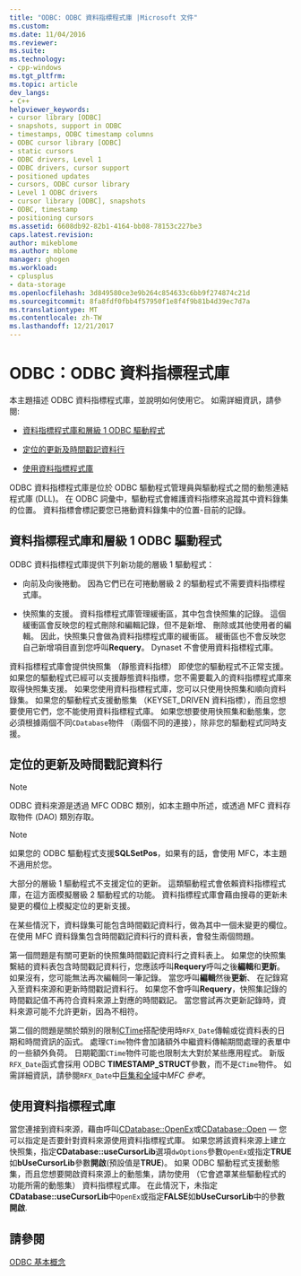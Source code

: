 ```yaml
---
title: "ODBC: ODBC 資料指標程式庫 |Microsoft 文件"
ms.custom: 
ms.date: 11/04/2016
ms.reviewer: 
ms.suite: 
ms.technology:
- cpp-windows
ms.tgt_pltfrm: 
ms.topic: article
dev_langs:
- C++
helpviewer_keywords:
- cursor library [ODBC]
- snapshots, support in ODBC
- timestamps, ODBC timestamp columns
- ODBC cursor library [ODBC]
- static cursors
- ODBC drivers, Level 1
- ODBC drivers, cursor support
- positioned updates
- cursors, ODBC cursor library
- Level 1 ODBC drivers
- cursor library [ODBC], snapshots
- ODBC, timestamp
- positioning cursors
ms.assetid: 6608db92-82b1-4164-bb08-78153c227be3
caps.latest.revision: 
author: mikeblome
ms.author: mblome
manager: ghogen
ms.workload:
- cplusplus
- data-storage
ms.openlocfilehash: 3d849580ce3e9b264c854633c6bb9f274874c21d
ms.sourcegitcommit: 8fa8fdf0fbb4f57950f1e8f4f9b81b4d39ec7d7a
ms.translationtype: MT
ms.contentlocale: zh-TW
ms.lasthandoff: 12/21/2017
---
```

# <a name="odbc-the-odbc-cursor-library"></a>ODBC：ODBC 資料指標程式庫
本主題描述 ODBC 資料指標程式庫，並說明如何使用它。 如需詳細資訊，請參閱:  
  
-   [資料指標程式庫和層級 1 ODBC 驅動程式](#_core_the_cursor_library_and_level_1_odbc_drivers)  
  
-   [定位的更新及時間戳記資料行](#_core_positioned_updates_and_timestamp_columns)  
  
-   [使用資料指標程式庫](#_core_using_the_cursor_library)  
  
 ODBC 資料指標程式庫是位於 ODBC 驅動程式管理員與驅動程式之間的動態連結程式庫 (DLL)。 在 ODBC 詞彙中，驅動程式會維護資料指標來追蹤其中資料錄集的位置。 資料指標會標記要您已捲動資料錄集中的位置-目前的記錄。  
  
##  <a name="_core_the_cursor_library_and_level_1_odbc_drivers"></a>資料指標程式庫和層級 1 ODBC 驅動程式  
 ODBC 資料指標程式庫提供下列新功能的層級 1 驅動程式：  
  
-   向前及向後捲動。 因為它們已在可捲動層級 2 的驅動程式不需要資料指標程式庫。  
  
-   快照集的支援。 資料指標程式庫管理緩衝區，其中包含快照集的記錄。 這個緩衝區會反映您的程式刪除和編輯記錄，但不是新增、 刪除或其他使用者的編輯。 因此，快照集只會做為資料指標程式庫的緩衝區。 緩衝區也不會反映您自己新增項目直到您呼叫**Requery**。 Dynaset 不會使用資料指標程式庫。  
  
 資料指標程式庫會提供快照集 （靜態資料指標） 即使您的驅動程式不正常支援。 如果您的驅動程式已經可以支援靜態資料指標，您不需要載入的資料指標程式庫來取得快照集支援。 如果您使用資料指標程式庫，您可以只使用快照集和順向資料錄集。 如果您的驅動程式支援動態集 （KEYSET_DRIVEN 資料指標），而且您想要使用它們，您不能使用資料指標程式庫。 如果您想要使用快照集和動態集，您必須根據兩個不同`CDatabase`物件 （兩個不同的連接），除非您的驅動程式同時支援。  
  
##  <a name="_core_positioned_updates_and_timestamp_columns"></a>定位的更新及時間戳記資料行  
  
> [!NOTE]
>  ODBC 資料來源是透過 MFC ODBC 類別，如本主題中所述，或透過 MFC 資料存取物件 (DAO) 類別存取。  
  
> [!NOTE]
>  如果您的 ODBC 驅動程式支援**SQLSetPos**，如果有的話，會使用 MFC，本主題不適用於您。  
  
 大部分的層級 1 驅動程式不支援定位的更新。 這類驅動程式會依賴資料指標程式庫，在這方面模擬層級 2 驅動程式的功能。 資料指標程式庫會藉由搜尋的更新未變更的欄位上模擬定位的更新支援。  
  
 在某些情況下，資料錄集可能包含時間戳記資料行，做為其中一個未變更的欄位。 在使用 MFC 資料錄集包含時間戳記資料行的資料表，會發生兩個問題。  
  
 第一個問題是有關可更新的快照集時間戳記資料行之資料表上。 如果您的快照集繫結的資料表包含時間戳記資料行，您應該呼叫**Requery**呼叫之後**編輯**和**更新**。 如果沒有，您可能無法再次編輯同一筆記錄。 當您呼叫**編輯**然後**更新**、 在記錄寫入至資料來源和更新時間戳記資料行。 如果您不會呼叫**Requery**，快照集記錄的時間戳記值不再符合資料來源上對應的時間戳記。 當您嘗試再次更新記錄時，資料來源可能不允許更新，因為不相符。  
  
 第二個的問題是關於類別的限制[CTime](../../atl-mfc-shared/reference/ctime-class.md)搭配使用時`RFX_Date`傳輸或從資料表的日期和時間資訊的函式。 處理`CTime`物件會加諸額外中繼資料傳輸期間處理的表單中的一些額外負荷。 日期範圍`CTime`物件可能也限制太大對於某些應用程式。 新版`RFX_Date`函式會採用 ODBC **TIMESTAMP_STRUCT**參數，而不是`CTime`物件。 如需詳細資訊，請參閱`RFX_Date`中[巨集和全域](../../mfc/reference/mfc-macros-and-globals.md)中*MFC 參考*。  

  
##  <a name="_core_using_the_cursor_library"></a>使用資料指標程式庫  
 當您連接到資料來源，藉由呼叫[CDatabase::OpenEx](../../mfc/reference/cdatabase-class.md#openex)或[CDatabase::Open](../../mfc/reference/cdatabase-class.md#open) — 您可以指定是否要針對資料來源使用資料指標程式庫。 如果您將該資料來源上建立快照集，指定**CDatabase::useCursorLib**選項`dwOptions`參數`OpenEx`或指定**TRUE**如**bUseCursorLib**參數**開啟**(預設值是**TRUE**)。 如果 ODBC 驅動程式支援動態集，而且您想要開啟資料來源上的動態集，請勿使用 （它會遮罩某些驅動程式的功能所需的動態集） 資料指標程式庫。 在此情況下，未指定**CDatabase::useCursorLib**中`OpenEx`或指定**FALSE**如**bUseCursorLib**中的參數**開啟**.  
  
## <a name="see-also"></a>請參閱  
 [ODBC 基本概念](../../data/odbc/odbc-basics.md)